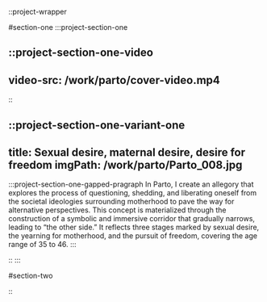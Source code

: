 ::project-wrapper

#section-one
:::project-section-one

::project-section-one-video
---
video-src: /work/parto/cover-video.mp4
---
::

::project-section-one-variant-one
---
title: Sexual desire, maternal desire, desire for freedom
imgPath: /work/parto/Parto_008.jpg
---
:::project-section-one-gapped-pragraph
In Parto, I create an allegory that explores the
process of questioning, shedding, and liberating
oneself from the societal ideologies surrounding
motherhood to pave the way for alternative
perspectives. This concept is materialized through
the construction of a symbolic and immersive
corridor that gradually narrows, leading to
“the other side.” It reflects three stages marked
by sexual desire, the yearning for motherhood, and
the pursuit of freedom, covering the age range of 35
to 46.
:::

::
:::

#section-two

::


